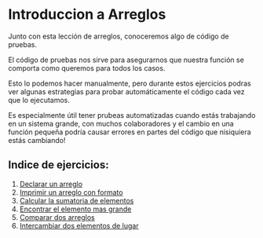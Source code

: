 # Introduccion a Arreglos
Junto con esta lección de arreglos, conoceremos algo de código de pruebas.

El código de pruebas nos sirve para asegurarnos que nuestra función se comporta como queremos para todos los casos.

Esto lo podemos hacer manualmente, pero durante estos ejercicios podras ver algunas estrategias para probar automáticamente el código cada vez que lo ejecutamos.

Es especialmente útil tener prubeas automatizadas cuando estás trabajando en un sistema grande, con muchos colaboradores y el cambio en una función pequeña podría causar errores en partes del código que nisiquiera estás cambiando!

## Indice de ejercicios:
1. [Declarar un arreglo](exercises/1_declare.c)
2. [Imprimir un arreglo con formato](exercises/2_print_with_format.c)
3. [Calcular la sumatoria de elementos](exercises/3_calculate_sum.c)
4. [Encontrar el elemento mas grande](exercises/4_max_element.c)
5. [Comparar dos arreglos](exercises/5_compare_two_arrays.c)
6. [Intercambiar dos elementos de lugar](exercises/6_swap_elements.c)
